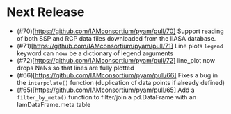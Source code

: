 
# Next Release

- (#70)[https://github.com/IAMconsortium/pyam/pull/70] Support reading of both SSP and RCP data files downloaded from the IIASA database.
- (#71)[https://github.com/IAMconsortium/pyam/pull/71] Line plots `legend` keyword can now be a dictionary of legend arguments
- (#72)[https://github.com/IAMconsortium/pyam/pull/72] line_plot now drops NaNs so that lines are fully plotted
- (#66)[https://github.com/IAMconsortium/pyam/pull/66] Fixes a bug in the `interpolate()` function (duplication of data points if already defined)
- (#65)[https://github.com/IAMconsortium/pyam/pull/65] Add a `filter_by_meta()` function to filter/join a pd.DataFrame with an IamDataFrame.meta table
